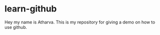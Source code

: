 # learn-github

Hey my name is Atharva. This is my repository for giving a demo on how to use github.

